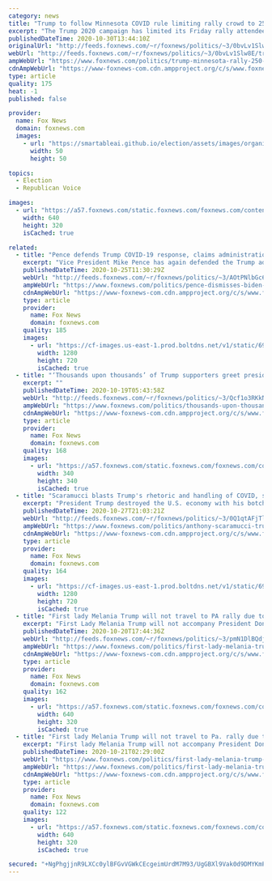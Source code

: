 ```yaml
---
category: news
title: "Trump to follow Minnesota COVID rule limiting rally crowd to 250"
excerpt: "The Trump 2020 campaign has limited its Friday rally attendee count in Minnesota to 250 people at state orders amid a spike in COVID-19 cases."
publishedDateTime: 2020-10-30T13:44:10Z
originalUrl: "http://feeds.foxnews.com/~r/foxnews/politics/~3/0bvLv1Slw8E/trump-minnesota-rally-250-walz-covid-19"
webUrl: "http://feeds.foxnews.com/~r/foxnews/politics/~3/0bvLv1Slw8E/trump-minnesota-rally-250-walz-covid-19"
ampWebUrl: "https://www.foxnews.com/politics/trump-minnesota-rally-250-walz-covid-19.amp"
cdnAmpWebUrl: "https://www-foxnews-com.cdn.ampproject.org/c/s/www.foxnews.com/politics/trump-minnesota-rally-250-walz-covid-19.amp"
type: article
quality: 175
heat: -1
published: false

provider:
  name: Fox News
  domain: foxnews.com
  images:
    - url: "https://smartableai.github.io/election/assets/images/organizations/foxnews.com-50x50.jpg"
      width: 50
      height: 50

topics:
  - Election
  - Republican Voice

images:
  - url: "https://a57.foxnews.com/static.foxnews.com/foxnews.com/content/uploads/2020/10/640/320/AP20275156282844-1.jpg?ve=1&tl=1"
    width: 640
    height: 320
    isCached: true

related:
  - title: "Pence defends Trump COVID-19 response, claims administration 'literally saved hundreds of thousands'"
    excerpt: "Vice President Mike Pence has again defended the Trump administration's response to the coronavirus pandemic."
    publishedDateTime: 2020-10-25T11:30:29Z
    webUrl: "http://feeds.foxnews.com/~r/foxnews/politics/~3/AOtPNlbGc6E/pence-dismisses-biden-attacks-over-covid-19-response"
    ampWebUrl: "https://www.foxnews.com/politics/pence-dismisses-biden-attacks-over-covid-19-response.amp"
    cdnAmpWebUrl: "https://www-foxnews-com.cdn.ampproject.org/c/s/www.foxnews.com/politics/pence-dismisses-biden-attacks-over-covid-19-response.amp"
    type: article
    provider:
      name: Fox News
      domain: foxnews.com
    quality: 185
    images:
      - url: "https://cf-images.us-east-1.prod.boltdns.net/v1/static/694940094001/592054c4-68cd-45b2-ae7f-f3d5e8645d87/63381419-bca8-4bf5-a42a-9f6af8160c38/1280x720/match/image.jpg"
        width: 1280
        height: 720
        isCached: true
  - title: "‘Thousands upon thousands’ of Trump supporters greet president in California: McEnany"
    excerpt: ""
    publishedDateTime: 2020-10-19T05:43:58Z
    webUrl: "http://feeds.foxnews.com/~r/foxnews/politics/~3/Qcf1o3RKkNA/thousands-upon-thousands-of-trump-supporters-greet-president-in-california-mcenany"
    ampWebUrl: "https://www.foxnews.com/politics/thousands-upon-thousands-of-trump-supporters-greet-president-in-california-mcenany.amp"
    cdnAmpWebUrl: "https://www-foxnews-com.cdn.ampproject.org/c/s/www.foxnews.com/politics/thousands-upon-thousands-of-trump-supporters-greet-president-in-california-mcenany.amp"
    type: article
    provider:
      name: Fox News
      domain: foxnews.com
    quality: 168
    images:
      - url: "https://a57.foxnews.com/static.foxnews.com/foxnews.com/content/uploads/2018/09/340/340/demarche.jpg?ve=1&tl=1"
        width: 340
        height: 340
        isCached: true
  - title: "Scaramucci blasts Trump's rhetoric and handling of COVID, says president 'has a screw loose'"
    excerpt: "President Trump destroyed the U.S. economy with his botched response to the coronavirus pandemic, former White House Commuications Director Anthony Scaramucci told \"Bill Hemmer Reports\" Tuesday. "
    publishedDateTime: 2020-10-27T21:03:21Z
    webUrl: "http://feeds.foxnews.com/~r/foxnews/politics/~3/0Q1qtAFjTl0/anthony-scaramucci-trump-rhetoric-covid-screw-loose"
    ampWebUrl: "https://www.foxnews.com/politics/anthony-scaramucci-trump-rhetoric-covid-screw-loose.amp"
    cdnAmpWebUrl: "https://www-foxnews-com.cdn.ampproject.org/c/s/www.foxnews.com/politics/anthony-scaramucci-trump-rhetoric-covid-screw-loose.amp"
    type: article
    provider:
      name: Fox News
      domain: foxnews.com
    quality: 164
    images:
      - url: "https://cf-images.us-east-1.prod.boltdns.net/v1/static/694940094001/c0b29c07-db17-4aab-a106-2ee2144a099f/930a6ea0-14b2-4900-87cc-f3a92b3501c0/1280x720/match/image.jpg"
        width: 1280
        height: 720
        isCached: true
  - title: "First lady Melania Trump will not travel to PA rally due to 'lingering cough' after COVID battle"
    excerpt: "First Lady Melania Trump will not accompany President Donald Trump to a campaign rally in Pennsylvania Tuesday evening due to a “lingering cough” despite having recovered from the novel coronavirus."
    publishedDateTime: 2020-10-20T17:44:36Z
    webUrl: "http://feeds.foxnews.com/~r/foxnews/politics/~3/pmN1DlBQdjA/first-lady-melania-trump-not-longer-travel-pa-lingering-cough-covid-battle"
    ampWebUrl: "https://www.foxnews.com/politics/first-lady-melania-trump-not-longer-travel-pa-lingering-cough-covid-battle.amp"
    cdnAmpWebUrl: "https://www-foxnews-com.cdn.ampproject.org/c/s/www.foxnews.com/politics/first-lady-melania-trump-not-longer-travel-pa-lingering-cough-covid-battle.amp"
    type: article
    provider:
      name: Fox News
      domain: foxnews.com
    quality: 162
    images:
      - url: "https://a57.foxnews.com/static.foxnews.com/foxnews.com/content/uploads/2020/10/640/320/AP20288723563703.jpg?ve=1&tl=1"
        width: 640
        height: 320
        isCached: true
  - title: "First lady Melania Trump will not travel to Pa. rally due to 'lingering cough' after COVID battle"
    excerpt: "First lady Melania Trump will not accompany President Donald Trump to a campaign rally in Pennsylvania on Tuesday evening due to a “lingering cough” despite having recovered from the novel coronavirus."
    publishedDateTime: 2020-10-21T02:29:00Z
    webUrl: "https://www.foxnews.com/politics/first-lady-melania-trump-not-longer-travel-pa-lingering-cough-covid-battle"
    ampWebUrl: "https://www.foxnews.com/politics/first-lady-melania-trump-not-longer-travel-pa-lingering-cough-covid-battle.amp"
    cdnAmpWebUrl: "https://www-foxnews-com.cdn.ampproject.org/c/s/www.foxnews.com/politics/first-lady-melania-trump-not-longer-travel-pa-lingering-cough-covid-battle.amp"
    type: article
    provider:
      name: Fox News
      domain: foxnews.com
    quality: 122
    images:
      - url: "https://a57.foxnews.com/static.foxnews.com/foxnews.com/content/uploads/2020/10/640/320/AP20288723563703.jpg?ve=1&tl=1"
        width: 640
        height: 320
        isCached: true

secured: "+NgPhgjjnR9LXCc0ylBFGvVGWkCEcgeimUrdM7M93/UgGBXl9Vak0d9DMYKmPxC28NjZwRMF3+JI05SY1ZlsM0c0ZPac5y6Y+fwFNIm0Nj2RmhChjDfajPBoJjysDtecK+v1bxIsOJkKloDOg8YWXdVLOWZa0Vj9cmOz8HNNAvrGPK915Wu1bifwrJRhH2VpwiMmYsd05pVig5LIMUT01IfG9N2MrgFrHPOmPINXZ+7weSFpg9o5H1cIt2p0BC4yjKLVIG0JIZZM/3d/IC1bHantCCBrnG6EfvHqO3aq8sY9B6F48NwPPXbwN0o3oYUXChYdxS8MSh2/SuQOwUndqGBsAYSf8sngx2vwR+/j8YU=;oaoAigoQQLnv2VRUxSiL4w=="
---
```


